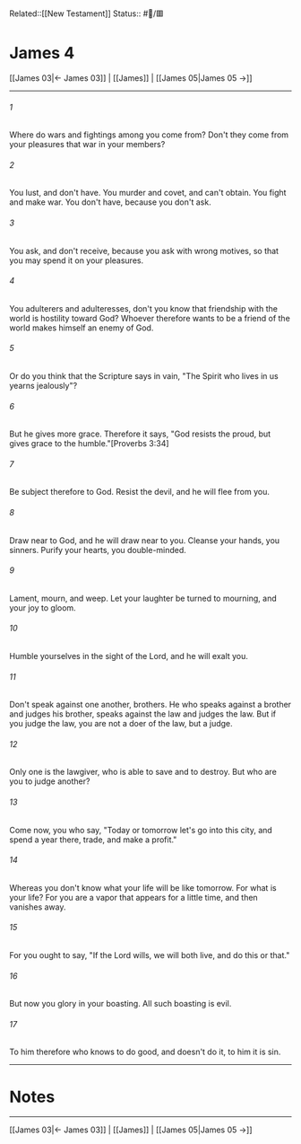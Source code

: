 Related::[[New Testament]]
Status:: #📖/🟥
# James 4

[[James 03|← James 03]] | [[James]] | [[James 05|James 05 →]]
***



###### 1 
Where do wars and fightings among you come from? Don't they come from your pleasures that war in your members? 

###### 2 
You lust, and don't have. You murder and covet, and can't obtain. You fight and make war. You don't have, because you don't ask. 

###### 3 
You ask, and don't receive, because you ask with wrong motives, so that you may spend it on your pleasures. 

###### 4 
You adulterers and adulteresses, don't you know that friendship with the world is hostility toward God? Whoever therefore wants to be a friend of the world makes himself an enemy of God. 

###### 5 
Or do you think that the Scripture says in vain, "The Spirit who lives in us yearns jealously"? 

###### 6 
But he gives more grace. Therefore it says, "God resists the proud, but gives grace to the humble."<crossref intro="4:6">[Proverbs 3:34]</crossref> 

###### 7 
Be subject therefore to God. Resist the devil, and he will flee from you. 

###### 8 
Draw near to God, and he will draw near to you. Cleanse your hands, you sinners. Purify your hearts, you double-minded. 

###### 9 
Lament, mourn, and weep. Let your laughter be turned to mourning, and your joy to gloom. 

###### 10 
Humble yourselves in the sight of the Lord, and he will exalt you. 

###### 11 
Don't speak against one another, brothers. He who speaks against a brother and judges his brother, speaks against the law and judges the law. But if you judge the law, you are not a doer of the law, but a judge. 

###### 12 
Only one is the lawgiver, who is able to save and to destroy. But who are you to judge another? 

###### 13 
Come now, you who say, "Today or tomorrow let's go into this city, and spend a year there, trade, and make a profit." 

###### 14 
Whereas you don't know what your life will be like tomorrow. For what is your life? For you are a vapor that appears for a little time, and then vanishes away. 

###### 15 
For you ought to say, "If the Lord wills, we will both live, and do this or that." 

###### 16 
But now you glory in your boasting. All such boasting is evil. 

###### 17 
To him therefore who knows to do good, and doesn't do it, to him it is sin.

---
# Notes


***
[[James 03|← James 03]] | [[James]] | [[James 05|James 05 →]]
